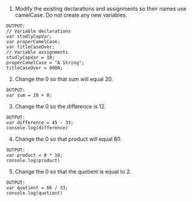 1. Modify the existing declarations and assignments so their names use camelCase. Do not create any new variables.
~~~
OUTPUT:
// Variable declarations
var studlyCapVar;
var properCamelCase;
var titleCaseOver;
// Variable assignments
studlyCapVar = 10;
properCamelCase = "A String";
titleCaseOver = 9000;
~~~
2. Change the 0 so that sum will equal 20.
~~~
OUTPUT:
var sum = 20 + 0;
~~~
3. Change the 0 so the difference is 12.
~~~
OUTPUT:
var difference = 45 - 33;
console.log(difference)
~~~
4. Change the 0 so that product will equal 80.
~~~
OUTPUT:
var product = 8 * 10;
console.log(product)
~~~
5. Change the 0 so that the quotient is equal to 2.
~~~
OUTPUT:
var quotient = 66 / 33;
console.log(quotient)
~~~
